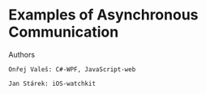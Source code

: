# Examples of Asynchronous Communication

Authors

	Onřej Valeš: C#-WPF, JavaScript-web
	
	Jan Stárek: iOS-watchkit
